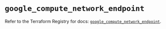 # `google_compute_network_endpoint`

Refer to the Terraform Registry for docs: [`google_compute_network_endpoint`](https://registry.terraform.io/providers/hashicorp/google/6.21.0/docs/resources/compute_network_endpoint).
